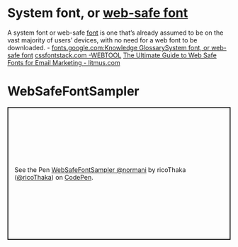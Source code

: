 


# System font, or [web-safe font](https://developer.mozilla.org/en-US/docs/Learn_web_development/Core/Text_styling/Web_fonts)
A system font or web-safe [font](https://fonts.google.com/knowledge/glossary/font) is one that’s already assumed to be on the vast majority of users’ devices, with no need for a web font to be downloaded. - [fonts.google.com:Knowledge GlossarySystem font, or web-safe font](https://fonts.google.com/knowledge/glossary/system_font_web_safe_font) [cssfontstack.com -WEBTOOL](https://www.cssfontstack.com/) [The Ultimate Guide to Web Safe Fonts for Email Marketing - litmus.com](https://www.litmus.com/blog/the-ultimate-guide-to-web-fonts)
# WebSafeFontSampler
<p class="codepen" data-height="300" data-default-tab="html,result" data-slug-hash="YPzJvaJ" data-pen-title="WebSafeFontSampler @normani" data-user="ricoThaka" style="height: 300px; box-sizing: border-box; display: flex; align-items: center; justify-content: center; border: 2px solid; margin: 1em 0; padding: 1em;">
  <span>See the Pen <a href="https://codepen.io/ricoThaka/pen/YPzJvaJ">
  WebSafeFontSampler @normani</a> by ricoThaka (<a href="https://codepen.io/ricoThaka">@ricoThaka</a>)
  on <a href="https://codepen.io">CodePen</a>.</span>
</p>
<script async src="https://public.codepenassets.com/embed/index.js"></script>